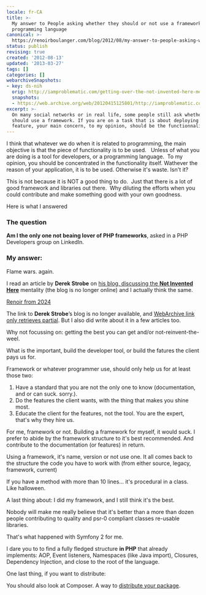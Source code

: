 ```yaml
---
locale: fr-CA
title: >-
  My answer to People asking whether they should or not use a framework on their
  programming language
canonical: >-
  https://renoirboulanger.com/blog/2012/08/my-answer-to-people-asking-whether-they-should-or-not-use-a-framework-on-their-programming-language/
status: publish
revising: true
created: '2012-08-13'
updated: '2013-03-27'
tags: []
categories: []
webarchiveSnapshots:
- key: ds-nih
  orig: http://iamproblematic.com/getting-over-the-not-invented-here-mentality/
  snapshots:
  - https://web.archive.org/web/20120415125801/http://iamproblematic.com:80/getting-over-the-not-invented-here-mentality/
excerpt: >-
  On many social networks or in real life, some people still ask whether they
  should use a framework. If you are on a task that is about deploying a
  feature, your main concern, to my opinion, should be the functionnality.
---
```


I think that whatever we do when it is related to programming, the main objective is that the piece of functionality is to be used.   Unless of what you are doing is a tool for developers, or a programming language.  To my opinion, you should be concentrated in the functionality itself. Wathever the reason of your application, it is to be used. Otherwise it's waste. Isn't it?

This is not because it is NOT a good thing to do.  Just that there is a lot of good framework and libraries out there.  Why diluting the efforts when you could contribute and make something good with your own goodness.

Here is what I answered
<h3>The question</h3>
<strong>Am I the only one not beaing lover of PHP frameworks</strong>, asked in a PHP Developers group on LinkedIn.
<h3>My answer:</h3>
Flame wars. again.

I read an article by **Derek Strobe** on [his blog, discussing the **Not Invented Here**][ds-nih] mentality (the blog is no longer online) and I actually think the same.


<!--#TODO-inline-edit Renoir de 2024-->
<rb-notice-box variant="info" class="my-5">
  <span slot="header">

[Renoir from <time datetime="2024-10">2024</time>](/blog/2024/10/refonte-majeure-de-mon-site-web)

  </span>

The link to **Derek Strobe**’s blog is no longer available, and [WebArchive link only retrieves partial][ds-nih]. But I also did write about it in a few articles too.

</rb-notice-box>

<!--#TODO-app-twitter-quote but for another blog post-->
<!--#TODO-inline-edit-->
<!--

/blog/2012/07/choosing-a-framework-how-i-personally-define-what-is-hot-about-them-an-evaluation-process
/blog/2012/11/why-would-i-not-use-my-own-framework-and-how-i-sell-usage-of-symfony2-and-other-current-php-5-3-goodies-to-my-client

Derek seem to have moved to: https://cv.stobbe.dev/

Derek’s article excerpt
[[
Mar 07 2012

I’ve gotta be honest: for a long, long time, I was a Do It Yourself kind of guy. Not the, like, installing a new toilet in the bathroom or putting up sheetrock kind of DIY; I was the kind of DIY where, when I built a website, every component I used had to be written by me. There were a few reasons for it, not the least of which were my own hubris, and fear of the learning curve when acquiring ninja skills with new software.

Thankfully, I’m better now. I still like to write things that already exist elsewhere, just for the experience, but I leave the mission critical stuff to people who make it their jobs to write software libraries. In learning to bite the bullet (or RTFM, as the case may be), I’ve made a few discoveries. If you’re a DIY person too, then pay attention: this is for you. Here are a few reasons to leave behind the mentality that says “If I [or my company] didn’t write it, it’s not worth using”:
1. You’re in the business of writing application logic, not software libraries

Unless it’s you are actually getting paid to write an ORM or a logger or a request dispatcher or whatever, or unless you have the free time on your schedule and the passion to write one of those in your spare time, then you’re wasting your time. I said “time” three times in one sentence, because that’s pretty much what it amounts to. Every minute you spend writing a half-baked authentication system or what-have-you is a minute you could be spending developing features. You know, features? The things that will (hopefully) actually make you money? No? Oh well. That brings me to my second point…
2. Yours probably sucks

No offense, man. I’m sure that you’re a coding wizard and everything, but you are most likely working under deadline, just like the rest of us. The client or your boss or the devil or whomever you answer to for your productivity has expectations. Remember those features we talked about in the first point? That’s what they want to see, and you know it. They don’t really care about the user authentication system you wrote (“big deal, every site has one of those”), or the logger you so cleverly scripted that will shoot you an email every time someone farts too loud and the server goes down for the fifth time today. They want to see features, the cool flashy stuff that they can wow their golf buddies with.

The point of that outburst was that, because the people in charge of signing your pay checks want to see cool features, you don’t have the time you need to spend on writing stuff that’s not mission critical if you’re rolling your own. Check out this Stack Overflow post called “The Definitive Guide to Forms based Website Authentication.” It currently has eight sections, just about the best practices for providing users a way to log in to your website (extra credit if you read through it and figure out how many points your banking institution’s website is violating). Do you really have all that time to burn making sure you get it right, when you really need to be finishing up the feature that lets the CEO simultaneously turn this month’s sales numbers into a PDF and email it out to all those golf buddies we were talking about earlier so he can brag about profit margins all the way through the back nine? Didn’t think so.
3. Knowledge is power

Unless you’re absolutely, positively, deliriously happy with your job (and maybe even then), you’re probably not going to be at the same place for the rest of your life. Things happen. And having skills in industry-standard technology (whether it’s a framework, a collection of libraries, or whatever) looks a lot better on a resume than vague references to a bunch of projects that you’re too ashamed to showcase because you spent all your time and energy in the wrong places.

I could keep going, but those are the Big Ones. That’s not to say that there’s never a time or a place where writing your own solution is a good idea, but at least take it into consideration.
]]

-->

Why not focussing on: getting the best you can get and/or not-reinvent-the-weel.

What is the important, build the developer tool, or build the fatures the client pays us for.

Framework or whatever programmer use, should only help us for at least those two:
<ol>
	<li>Have a standard that you are not the only one to know (documentation, and or can suck. sorry.).</li>
	<li>Do the features the client wants, with the thing that makes you shine most.</li>
	<li>Educate the client for the features, not the tool. You are the expert, that's why they hire us.</li>
</ol>
For me, framework or not. Building a framework for myself, it would suck. I prefer to abide by the framework structure to it's best recommended. And contribute to the documentation (or features) in return.

Using a framework, it's name, version or not use one. It all comes back to the structure the code you have to work with (from either source, legacy, framework, current)

If you have a method with more than 10 lines... it's procedural in a class. Like halloween.

A last thing about: I did my framework, and I still think it's the best.

Nobody will make me really believe that it's better than a more than dozen people contributing to quality and psr-0 compliant classes re-usable libraries.

That's what happened with Symfony 2 for me.

I dare you to to find a fully fledged structure **in PHP** that already implements: AOP, Event listeners, Namespaces (like Java import), Closures, Dependency Injection, and close to the root of the language.

One last thing, if you want to distribute:

You should also look at Composer. A way to <a href="http://nelm.io/blog/2011/12/composer-part-1-what-why/">distribute your package</a>.

[ds-nih]: https://web.archive.org/web/20120415125801/http://iamproblematic.com:80/getting-over-the-not-invented-here-mentality/
